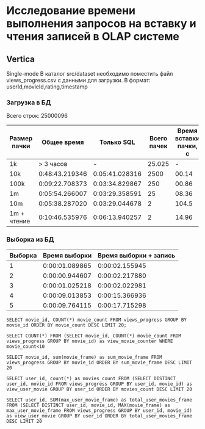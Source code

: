 # Исследование времени выполнения запросов на вставку и чтения записей в OLAP системе

## Vertica
Single-mode
В каталог src/dataset необходимо поместить файл views_progress.csv с данными для загрузки. В формат: userId,movieId,rating,timestamp

### Загрузка в БД
Всего строк: 25000096

| Размер пачки | Общее время    | Только SQL     | Всего пачек | Время вставки пачки, с | Post обработка                              |
|--------------|----------------|----------------|-------------|------------------------|---------------------------------------------|
| 1k           |   > 3 часов    | -              | 25.025      | -                      |                                             |
| 10k          | 0:48:43.219346 | 0:05:41.028316 | 2500        | 00.14                  |                                             |
| 100k         | 0:09:22.708373 | 0:03:34.829867 | 250         | 00.86                  | -                                           |
| 1m           | 0:05:54.266007 | 0:03:29.358591 | 25          | 08.36                  | -                                           |
| 10m          | 0:05:38.287020 | 0:03:29.044678 | 2           | 104.5                  | -                                           |
| 1m + чтение  | 0:10:46.535976 | 0:06:13.940257 | 2           | 14.96                  | -                                           |
  

### Выборка из БД

| Выборка | Время выборки  | Время выборки + запись |
|---------|----------------|------------------------|
| 1       | 0:00:01.089865 | 0:00:02.155945         |
| 2       | 0:00:00.944607 | 0:00:02.217880         |
| 3       | 0:00:01.025218 | 0:00:02.022981         |
| 4       | 0:00:09.013853 | 0:00:15.366936         |
| 5       | 0:00:09.764115 | 0:00:17.715298         |


```Выборка 1
SELECT movie_id, COUNT(*) movie_count FROM views_progress GROUP BY movie_id ORDER BY movie_count DESC LIMIT 20;
```

```Выборка 2
SELECT COUNT(*) FROM (SELECT movie_id, COUNT(*) movie_count FROM views_progress GROUP BY movie_id) as view_movie_counter WHERE movie_count<10
```

```Выборка 3
SELECT movie_id, sum(movie_frame) as sum_movie_frame FROM views_progress GROUP BY movie_id ORDER BY sum_movie_frame DESC LIMIT 20
```

```Выборка 4
SELECT user_id, count(*) as movies_count FROM (SELECT DISTINCT user_id, movie_id FROM views_progress GROUP BY user_id, movie_id) as view_user_movie GROUP BY user_id ORDER BY movies_count DESC LIMIT 20
```

```Выборка 5
SELECT user_id, SUM(max_user_movie_frame) as total_user_movies_frame FROM (SELECT DISTINCT user_id, movie_id, MAX(movie_frame) as max_user_movie_frame FROM views_progress GROUP BY user_id, movie_id) as view_user_movie GROUP BY user_id ORDER BY total_user_movies_frame DESC LIMIT 20
```

